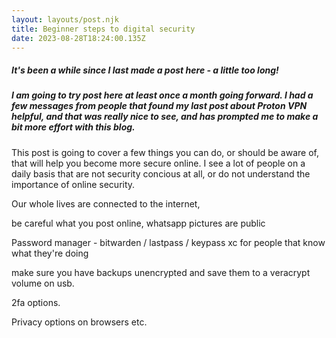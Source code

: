 ```yaml
---
layout: layouts/post.njk
title: Beginner steps to digital security
date: 2023-08-28T18:24:00.135Z
---
```

##### *It's been a while since I last made a post here - a little too long!* 

##### *I am going to try post here at least once a month going forward. I had a few messages from people that found my last post about Proton VPN helpful, and that was really nice to see, and has prompted me to make a bit more effort with this blog.*



This post is going to cover a few things you can do, or should be aware of, that will help you become more secure online. I see a lot of people on a daily basis that are not security concious at all, or do not understand the importance of online security. 

Our whole lives are connected to the internet, 





be careful what you post online, whatsapp pictures are public





Password manager - bitwarden / lastpass / keypass xc for people that know what they're doing

make sure you have backups unencrypted and save them to a veracrypt volume on usb. 

2fa options.

Privacy options on browsers etc.